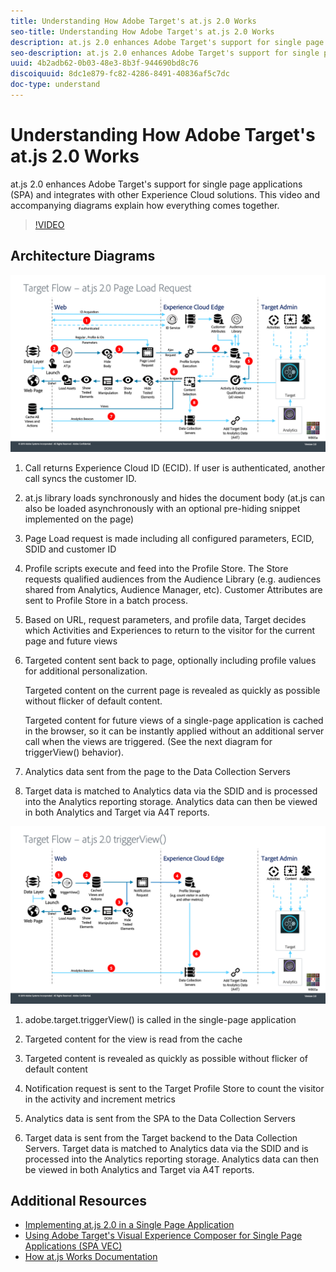 ```yaml
---
title: Understanding How Adobe Target's at.js 2.0 Works
seo-title: Understanding How Adobe Target's at.js 2.0 Works
description: at.js 2.0 enhances Adobe Target's support for single page applications (SPA) and integrates with other Experience Cloud solutions. This video and accompanying diagrams explain how everything comes together.
seo-description: at.js 2.0 enhances Adobe Target's support for single page applications (SPA) and integrates with other Experience Cloud solutions. This video and accompanying diagrams explain how everything comes together.
uuid: 4b2adb62-0b03-48e3-8b3f-944690bd8c76
discoiquuid: 8dc1e879-fc82-4286-8491-40836af5c7dc
doc-type: understand
---
```


# Understanding How Adobe Target's at.js 2.0 Works

at.js 2.0 enhances Adobe Target's support for single page applications (SPA) and integrates with other Experience Cloud solutions. This video and accompanying diagrams explain how everything comes together.

>[!VIDEO](https://video.tv.adobe.com/v/26250?quality=12)

## Architecture Diagrams

![at.js 2.0 behavior on page load](assets/pageload.png)

1. Call returns Experience Cloud ID (ECID). If user is authenticated, another call syncs the customer ID.

1. at.js library loads synchronously and hides the document body (at.js can also be loaded asynchronously with an optional pre-hiding snippet implemented on the page)  

1. Page Load request is made including all configured parameters, ECID, SDID and customer ID

1. Profile scripts execute and feed into the Profile Store. The Store requests qualified audiences from the Audience Library (e.g. audiences shared from Analytics, Audience Manager, etc). Customer Attributes are sent to Profile Store in a batch process.
1. Based on URL, request parameters, and profile data, Target decides which Activities and Experiences to return to the visitor for the current page and future views

1. Targeted content sent back to page, optionally including profile values for additional personalization.

   Targeted content on the current page is revealed as quickly as possible without flicker of default content.

   Targeted content for future views of a single-page application is cached in the browser, so it can be instantly applied without an additional server call when the views are triggered. (See the next diagram for triggerView() behavior).

1. Analytics data sent from the page to the Data Collection Servers
1. Target data is matched to Analytics data via the SDID and is processed into the Analytics reporting storage. Analytics data can then be viewed in both Analytics and Target via A4T reports.

![at.js 2.0 behavior when the triggerView() function is used](assets/triggerview.png)

1. adobe.target.triggerView() is called in the single-page application
1. Targeted content for the view is read from the cache

1. Targeted content is revealed as quickly as possible without flicker of default content

1. Notification request is sent to the Target Profile Store to count the visitor in the activity and increment metrics
1. Analytics data is sent from the SPA to the Data Collection Servers

1. Target data is sent from the Target backend to the Data Collection Servers. Target data is matched to Analytics data via the SDID and is processed into the Analytics reporting storage. Analytics data can then be viewed in both Analytics and Target via A4T reports.

## Additional Resources

* [Implementing at.js 2.0 in a Single Page Application](atjs2-single-page-application-technical-video-implement.md)
* [Using Adobe Target's Visual Experience Composer for Single Page Applications (SPA VEC)](../experiences/visual-experience-composer-for-single-page-applications-feature-video-use.md)
* [How at.js Works Documentation](https://docs.adobe.com/content/help/en/target/using/implement-target/client-side/at-js/how-atjs-works.html)